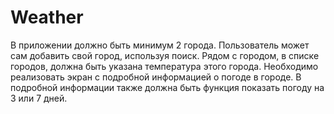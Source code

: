 # Weather
В приложении должно быть минимум 2 города.  Пользователь может сам добавить свой город, используя поиск. Рядом с городом, в списке городов, должна быть указана температура этого города. Необходимо реализовать экран с подробной информацией о погоде в городе. В подробной информации также должна быть функция показать погоду на 3 или 7 дней.
